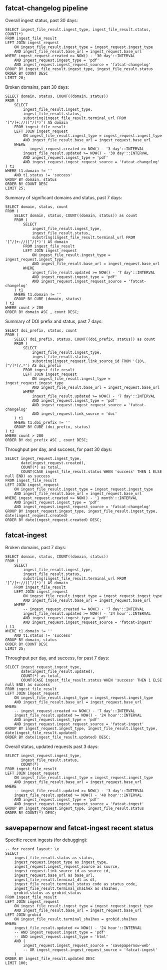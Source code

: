 
## fatcat-changelog pipeline

Overall ingest status, past 30 days:

    SELECT ingest_file_result.ingest_type, ingest_file_result.status, COUNT(*)
    FROM ingest_file_result
    LEFT JOIN ingest_request
        ON ingest_file_result.ingest_type = ingest_request.ingest_type
        AND ingest_file_result.base_url = ingest_request.base_url
    WHERE ingest_request.created >= NOW() - '30 day'::INTERVAL
        AND ingest_request.ingest_type = 'pdf'
        AND ingest_request.ingest_request_source = 'fatcat-changelog'
    GROUP BY ingest_file_result.ingest_type, ingest_file_result.status
    ORDER BY COUNT DESC
    LIMIT 20;

Broken domains, past 30 days:

    SELECT domain, status, COUNT((domain, status))
    FROM (
        SELECT
            ingest_file_result.ingest_type,
            ingest_file_result.status,
            substring(ingest_file_result.terminal_url FROM '[^/]+://([^/]*)') AS domain
        FROM ingest_file_result
        LEFT JOIN ingest_request
            ON ingest_file_result.ingest_type = ingest_request.ingest_type
            AND ingest_file_result.base_url = ingest_request.base_url
        WHERE
            -- ingest_request.created >= NOW() - '3 day'::INTERVAL
            ingest_file_result.updated >= NOW() - '30 day'::INTERVAL
            AND ingest_request.ingest_type = 'pdf'
            AND ingest_request.ingest_request_source = 'fatcat-changelog'
    ) t1
    WHERE t1.domain != ''
        AND t1.status != 'success'
    GROUP BY domain, status
    ORDER BY COUNT DESC
    LIMIT 25;

Summary of significant domains and status, past 7 days:

    SELECT domain, status, count
    FROM (
        SELECT domain, status, COUNT((domain, status)) as count
        FROM (
            SELECT
                ingest_file_result.ingest_type,
                ingest_file_result.status,
                substring(ingest_file_result.terminal_url FROM '[^/]+://([^/]*)') AS domain
            FROM ingest_file_result
            LEFT JOIN ingest_request
                ON ingest_file_result.ingest_type = ingest_request.ingest_type
                AND ingest_file_result.base_url = ingest_request.base_url
            WHERE
                ingest_file_result.updated >= NOW() - '7 day'::INTERVAL
                AND ingest_request.ingest_type = 'pdf'
                AND ingest_request.ingest_request_source = 'fatcat-changelog'
        ) t1
        WHERE t1.domain != ''
        GROUP BY CUBE (domain, status)
    ) t2
    WHERE count > 200
    ORDER BY domain ASC , count DESC;

Summary of DOI prefix and status, past 7 days:

    SELECT doi_prefix, status, count
    FROM (
        SELECT doi_prefix, status, COUNT((doi_prefix, status)) as count
        FROM (
            SELECT
                ingest_file_result.ingest_type,
                ingest_file_result.status,
                substring(ingest_request.link_source_id FROM '(10\.[^/]*)/.*') AS doi_prefix
            FROM ingest_file_result
            LEFT JOIN ingest_request
                ON ingest_file_result.ingest_type = ingest_request.ingest_type
                AND ingest_file_result.base_url = ingest_request.base_url
            WHERE
                ingest_file_result.updated >= NOW() - '7 day'::INTERVAL
                AND ingest_request.ingest_type = 'pdf'
                AND ingest_request.ingest_request_source = 'fatcat-changelog'
                AND ingest_request.link_source = 'doi'
        ) t1
        WHERE t1.doi_prefix != ''
        GROUP BY CUBE (doi_prefix, status)
    ) t2
    WHERE count > 200
    ORDER BY doi_prefix ASC , count DESC;


Throughput per day, and success, for past 30 days:

    SELECT ingest_request.ingest_type,
           date(ingest_request.created),
           COUNT(*) as total,
           COUNT(CASE ingest_file_result.status WHEN 'success' THEN 1 ELSE null END) as success
    FROM ingest_file_result
    LEFT JOIN ingest_request
        ON ingest_file_result.ingest_type = ingest_request.ingest_type
        AND ingest_file_result.base_url = ingest_request.base_url
    WHERE ingest_request.created >= NOW() - '1 month'::INTERVAL
        AND ingest_request.ingest_type = 'pdf'
        AND ingest_request.ingest_request_source = 'fatcat-changelog'
    GROUP BY ingest_request.ingest_type, ingest_file_result.ingest_type, date(ingest_request.created)
    ORDER BY date(ingest_request.created) DESC;

## fatcat-ingest

Broken domains, past 7 days:

    SELECT domain, status, COUNT((domain, status))
    FROM (
        SELECT
            ingest_file_result.ingest_type,
            ingest_file_result.status,
            substring(ingest_file_result.terminal_url FROM '[^/]+://([^/]*)') AS domain
        FROM ingest_file_result
        LEFT JOIN ingest_request
            ON ingest_file_result.ingest_type = ingest_request.ingest_type
            AND ingest_file_result.base_url = ingest_request.base_url
        WHERE
            -- ingest_request.created >= NOW() - '7 day'::INTERVAL
            ingest_file_result.updated >= NOW() - '24 hour'::INTERVAL
            AND ingest_request.ingest_type = 'pdf'
            AND ingest_request.ingest_request_source = 'fatcat-ingest'
    ) t1
    WHERE t1.domain != ''
        AND t1.status != 'success'
    GROUP BY domain, status
    ORDER BY COUNT DESC
    LIMIT 25;

Throughput per day, and success, for past 7 days:

    SELECT ingest_request.ingest_type,
           date(ingest_file_result.updated),
           COUNT(*) as total,
           COUNT(CASE ingest_file_result.status WHEN 'success' THEN 1 ELSE null END) as success
    FROM ingest_file_result
    LEFT JOIN ingest_request
        ON ingest_file_result.ingest_type = ingest_request.ingest_type
        AND ingest_file_result.base_url = ingest_request.base_url
    WHERE
        -- ingest_request.created >= NOW() - '7 day'::INTERVAL
        ingest_file_result.updated >= NOW() - '24 hour'::INTERVAL
        AND ingest_request.ingest_type = 'pdf'
        AND ingest_request.ingest_request_source = 'fatcat-ingest'
    GROUP BY ingest_request.ingest_type, ingest_file_result.ingest_type, date(ingest_file_result.updated)
    ORDER BY date(ingest_file_result.updated) DESC;

Overall status, updated requests past 3 days:

    SELECT ingest_request.ingest_type,
           ingest_file_result.status,
           COUNT(*)
    FROM ingest_file_result
    LEFT JOIN ingest_request
        ON ingest_file_result.ingest_type = ingest_request.ingest_type
        AND ingest_file_result.base_url = ingest_request.base_url
    WHERE
        -- ingest_file_result.updated >= NOW() - '3 day'::INTERVAL
        ingest_file_result.updated >= NOW() - '48 hour'::INTERVAL
        AND ingest_request.ingest_type = 'pdf'
        AND ingest_request.ingest_request_source = 'fatcat-ingest'
    GROUP BY ingest_request.ingest_type, ingest_file_result.status
    ORDER BY COUNT(*) DESC;

## savepapernow and fatcat-ingest recent status

Specific recent ingests (for debugging):

    -- for record layout: \x
    SELECT
        ingest_file_result.status as status,
        ingest_request.ingest_type as ingest_type,
        ingest_request.ingest_request_source as source,
        ingest_request.link_source_id as source_id,
        ingest_request.base_url as base_url,
        ingest_file_result.terminal_dt as dt,
        ingest_file_result.terminal_status_code as status_code,
        ingest_file_result.terminal_sha1hex as sha1hex,
        grobid.status as grobid_status
    FROM ingest_file_result
    LEFT JOIN ingest_request
        ON ingest_file_result.ingest_type = ingest_request.ingest_type
        AND ingest_file_result.base_url = ingest_request.base_url
    LEFT JOIN grobid
        ON ingest_file_result.terminal_sha1hex = grobid.sha1hex
    WHERE
        ingest_file_result.updated >= NOW() - '24 hour'::INTERVAL
        -- AND ingest_request.ingest_type = 'pdf'
        -- AND ingest_request.ingest_type = 'html'
        AND (
            ingest_request.ingest_request_source = 'savepapernow-web'
            -- OR ingest_request.ingest_request_source = 'fatcat-ingest'
        )
    ORDER BY ingest_file_result.updated DESC
    LIMIT 100;

